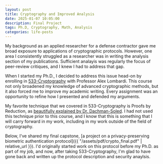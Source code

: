 ```yaml
---
layout: post
title: Cryptography and Improved Analysis
date: 2025-01-07 10:05:00
description: Final Project
tags: Ph.D, Cryptography, Math, Analysis
categories: life-posts
---
```


My background as an applied researcher for a defense contractor gave me broad exposure to applications of cryptographic protocols. However, one area I consistently struggled as a researcher was in writing the analysis section of my publications. Sufficient analayis was regularly the focus of peer-review critiques, and I knew I had to address that gap.

When I started my Ph.D., I decided to address this issue head-on by enrolling in [533-Cryptography](https://sites.google.com/view/alex-lombardi/home/cos-433533-fall-2024-princeton) with Professor Alex Lombardi. This course not only broadened my knowledge of advanced cryptographic methods, but it also forced me to improve my academic writing. Every assignment was an opportunity to refine how I presented and defended my arguments. 

My favorite technique that we covered in 533-Cryptography is Proofs by Reduction, as [beautifully explained by Dr. Dachman-Soled](https://user.eng.umd.edu/~danadach/Intro_Crypto_Spring_15/reductions.pdf). I had not used this technique prior to this course, and I know that this is something that I will carry forward in my work, including in my work outside of the field of cryptography. 

Below, I've shared my final capstone, [a project on a privacy-preserving biometric authentication protocol]({{ "/assets/pdf/crypto_final.pdf" | relative_url }}). I'd originally started work on this protocol before my Ph.D. as part of my job, and now, after taking 533-Cryptography, I'm  glad to have gone back and written up the protocol description and security anaylsis.